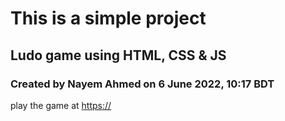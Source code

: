 # This is a simple project

## Ludo game using HTML, CSS & JS

### Created by Nayem Ahmed on 6 June 2022, 10:17 BDT

play the game at [https://](https://simple-ludo-game.netlify.app/)